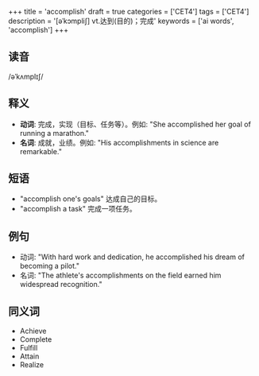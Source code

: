 +++
title = 'accomplish'
draft = true
categories = ['CET4']
tags = ['CET4']
description = '[əˈkɔmpli∫] vt.达到(目的)；完成'
keywords = ['ai words', 'accomplish']
+++

## 读音
/əˈkʌmplɪʃ/

## 释义
- **动词**: 完成，实现（目标、任务等）。例如: "She accomplished her goal of running a marathon."
- **名词**: 成就，业绩。例如: "His accomplishments in science are remarkable."

## 短语
- "accomplish one's goals" 达成自己的目标。
- "accomplish a task" 完成一项任务。

## 例句
- 动词: "With hard work and dedication, he accomplished his dream of becoming a pilot."
- 名词: "The athlete's accomplishments on the field earned him widespread recognition."

## 同义词
- Achieve
- Complete
- Fulfill
- Attain
- Realize
